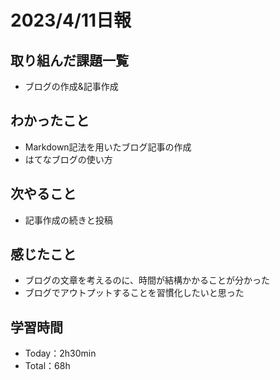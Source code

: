 # 2023/4/11日報


## 取り組んだ課題一覧
- ブログの作成&記事作成

## わかったこと
- Markdown記法を用いたブログ記事の作成
- はてなブログの使い方

## 次やること
- 記事作成の続きと投稿

## 感じたこと
- ブログの文章を考えるのに、時間が結構かかることが分かった
- ブログでアウトプットすることを習慣化したいと思った

## 学習時間
- Today：2h30min
- Total：68h


